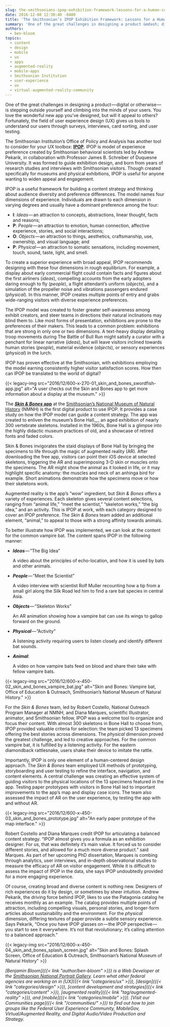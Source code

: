 ```yaml
---
slug: the-smithsonians-ipop-exhibition-framework-lessons-for-a-human-centered-content-approach
date: 2016-12-08 12:30:40 -0400
title: 'The Smithsonian’s IPOP Exhibition Framework: Lessons for a Human-Centered Content Approach'
summary: 'One of the great challenges in designing a product &mdash; digital or otherwise &mdash; is stepping outside yourself and climbing into the minds of your users. You love the wonderful new app you’ve designed, but will it appeal to others? Fortunately, the field of user experience design (UX) gives us tools to understand our users through surveys, interviews, card'
authors:
  - ben-bloom
topics:
  - content
  - design
  - mobile
  - ux
  - apps
  - augmented-reality
  - mobile-apps
  - Smithsonian Institution
  - user-experience
  - ux
  - virtual-augmented-reality-community
---
```


One of the great challenges in designing a product — digital or otherwise — is stepping outside yourself and climbing into the minds of your users. You love the wonderful new app you’ve designed, but will it appeal to others? Fortunately, the field of user experience design (UX) gives us tools to understand our users through surveys, interviews, card sorting, and user testing.

The Smithsonian Institution’s Office of Policy and Analysis has another tool to consider for your UX toolbox: [**IPOP**](https://www.si.edu/opanda/IPOP). IPOP is model of experience preference created by Smithsonian behavioral scientists led by Andrew Pekarik, in collaboration with Professor James B. Schreiber of Duquesne University. It was formed to guide exhibition design, and born from years of research studies and interviews with Smithsonian visitors. Though created specifically for museums and physical exhibitions, IPOP is useful for anyone wanting to widen appeal and engagement.

IPOP is a useful framework for building a content strategy and thinking about audience diversity and preference differences. The model names four dimensions of experience. Individuals are drawn to each dimension in varying degrees and usually have a dominant preference among the four:

  * **I**: _Ideas_ — an attraction to concepts, abstractions, linear thought, facts and reasons;
  * **P**: _People_ — an attraction to emotion, human connection, affective experience, stories, and social interactions;
  * **O**: _Objects_ — an attraction to things, aesthetics, craftsmanship, use, ownership, and visual language; and
  * **P**: _Physical_ — an attraction to somatic sensations, including movement, touch, sound, taste, light, and smell.

To create a superior experience with broad appeal, IPOP recommends designing with these four dimensions in rough equilibrium. For example, a display about early commercial flight could contain facts and figures about the first airliners (_ideas_), compelling accounts from the early adopters daring enough to fly (_people_), a flight attendant’s uniform (_objects_), and a simulation of the propeller noise and vibrations passengers endured (_physical_). In this manner, IPOP creates multiple points of entry and grabs wide-ranging visitors with diverse experience preferences.

The IPOP model was created to foster greater self-awareness among exhibit creators, and steer teams in directions their natural inclinations may blind them to. Like most forms of presentation, exhibitions are prone to the preferences of their makers. This leads to a common problem: exhibitions that are strong in only one or two dimensions. A text-heavy display detailing troop movements during The Battle of Bull Run might satisfy a curator with a penchant for linear narrative (_ideas_), but will leave visitors inclined towards human stories (_people_), material evidence (_objects_), or sensory experiences (_physical_) in the lurch.

IPOP has proven effective at the Smithsonian, with exhibitions employing the model earning consistently higher visitor satisfaction scores. How then can IPOP be translated to the world of digital?

{{< legacy-img src="2016/12/600-x-270-01\_skin\_and\_bones\_swordfish-app.jpg" alt="A user checks out the Skin and Bones app to get more information about a display at the museum." >}}

The [**_Skin & Bones_ app**](http://naturalhistory.si.edu/exhibits/bone-hall/) at the [Smithsonian’s National Museum of Natural History](https://naturalhistory.si.edu/) (NMNH) is the first digital product to use IPOP. It provides a case study on how the IPOP model can guide a content strategy. The app was created to enliven the museum’s Bone Hall_,_ an aged exhibition of nearly 300 vertebrate skeletons. Installed in the 1960s, Bone Hall is a glimpse into the highly didactic museum practices of old, and a showcase of retired fonts and faded colors.

Skin & Bones invigorates the staid displays of Bone Hall by bringing the specimens to life through the magic of augmented reality (AR). After downloading the free app, visitors can point their iOS device at selected skeletons, triggering the AR and superimposing 3-D skin or muscles onto the specimens. The AR might show the animal as it looked in life, or it may highlight specific anatomy: the muscles and neck of an anhinga bird for example. Short animations demonstrate how the specimens move or how their skeletons work.



Augmented reality is the app’s “wow” ingredient, but _Skin & Bones_ offers a variety of experiences. Each skeleton gives several content selections, ranging from “animal life,” “meet the scientist,” “skeleton works,” “the big idea,” and an activity. This is IPOP at work, with each category designed to cover an IPOP preference. The _Skin & Bones_ team added an additional element, “animal,” to appeal to those with a strong affinity towards animals.

To better illustrate how IPOP was implemented, we can look at the content for the common vampire bat. The content spans IPOP in the following manner:

  * **_Ideas_** — ”The Big Idea”
  
    A video about the principles of echo-location, and how it is used by bats and other animals.
  * **_People_** — ”Meet the Scientist”
  
    A video interview with scientist Rolf Muller recounting how a tip from a small girl along the Silk Road led him to find a rare bat species in central Asia.
  * **_Objects_** — ”Skeleton Works”
  
    An AR animation showing how a vampire bat can use its wings to gallop forward on the ground.
  * **_Physical_** — ”Activity”
  
    A listening activity requiring users to listen closely and identify different bat sounds.
  * **_Animal_**:
  
    A video on how vampire bats feed on blood and share their take with fellow vampire bats.

{{< legacy-img src="2016/12/600-x-450-02\_skin\_and\_bones\_vampire_bat.jpg" alt="Skin and Bones: Vampire bat, Office of Education & Outreach, Smithsonian’s National Museum of Natural History." >}}

For the _Skin & Bones_ team, led by Robert Costello, National Outreach Program Manager at NMNH, and Diana Marques, scientific Illustrator, animator, and Smithsonian fellow, IPOP was a welcome tool to organize and focus their content. With almost 300 skeletons in Bone Hall to choose from, IPOP provided valuable criteria for selection: the team picked 13 specimens offering the best stories across dimensions. The _physical_ dimension proved the greatest challenge, and led to creative approaches. For the common vampire bat, it is fulfilled by a listening activity. For the eastern diamondback rattlesnake, users shake their device to imitate the rattle.

Importantly, IPOP is only one element of a human-centered design approach. The _Skin & Bones_ team employed UX methods of prototyping, storyboarding and user testing to refine the interface, navigation, and content elements. A central challenge was creating an effective system of guiding visitors to the physical locations of the 13 specimens featured in the app. Testing paper prototypes with visitors in Bone Hall led to important improvements to the app’s map and display case icons. The team also assessed the impact of AR on the user experience, by testing the app with and without AR.

{{< legacy-img src="2016/12/600-x-450-03\_skin\_and\_bones\_prototype.jpg" alt="An early paper prototype of the map interface." >}}

Robert Costello and Diana Marques credit IPOP for articulating a balanced content strategy. “IPOP almost gives you a formula as an exhibition designer. For us, that was definitely it’s main value. It forced us to consider different stories, and allowed for a much more diverse product.” said Marques. As part of her upcoming PhD dissertation, Marques is combing through analytics, user interviews, and in-depth observational studies to measure the efficacy of AR on visitor engagement. While it is difficult to assess the impact of IPOP in the data, she says IPOP undoubtedly provided for a more engaging experience.

Of course, creating broad and diverse content is nothing new. Designers of rich experiences do it by design, or sometimes by sheer intuition. Andrew Pekarik, the driving force behind IPOP, likes to use the Patagonia catalog he receives monthly as an example. The catalog provides multiple points of attraction, including compelling visuals, personal stories, and longer-form articles about sustainability and the environment. For the _physical_ dimension, differing textures of paper provide a subtle sensory experience. Says Pekarik, “Once you have IPOP glasses on — the IPOP perspective — you start to see it everywhere. It’s not that revolutionary; it’s calling attention to a balanced approach.”

{{< legacy-img src="2016/12/600-x-450-04\_skin\_and\_bones\_splash_screen.jpg" alt="Skin and Bones: Splash Screen, Office of Education & Outreach, Smithsonian’s National Museum of Natural History" >}}

 _[Benjamin Bloom]({{< link "author/ben-bloom" >}}) is a Web Developer at the [Smithsonian National Portrait Gallery](http://npg.si.edu/)._
_Learn what other federal agencies are working on in [UX]({{< link "categories/ux" >}}), [design]({{< link "categories/design" >}}), [content development and strategies]({{< link "categories/content" >}}), [augmented reality]({{< link "tag/augmented-reality" >}}), and [mobile]({{< link "categories/mobile" >}})._
_[Visit our Communities page]({{< link "/communities/" >}}) to find out how to join groups like the Federal User Experience Community, MobileGov, Virtual/Augmented Reality, and Digital Audio/Video Production and Strategy._
